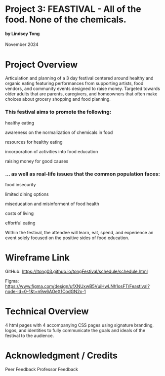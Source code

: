 # Project 3: FEASTIVAL - All of the food. None of the chemicals. 
#### by Lindsey Tong
November 2024

# Project Overview
 Articulation and planning of a 3 day festival centered around healthy and organic eating featuring performances from supporting artists, food vendors, and community events designed to raise money. Targeted towards older adults that are parents, caregivers, and homeowners that often make choices about grocery shopping and food planning. 

### This festival aims to promote the following: 

healthy eating 

awareness on the normalization of chemicals in food 

resources for healthy eating 

incorporation of activities into food education 

raising money for good causes 

### ... as well as real-life issues that the common population faces:

food insecurity 

limited dining options 

miseducation and misinforment of food health 

costs of living 

effortful eating 

Within the festival, the attendee will learn, eat, spend, and experience an event solely focused on the positive sides of food education. 

# Wireframe Link 
GitHub: https://ltong03.github.io/tongFestival/schedule/schedule.html

Figma: https://www.figma.com/design/ufXNUxwB5VuiHwLNh1osFT/Feastival?node-id=0-1&t=n9w6AOeX1CodGN2x-1


# Technical Overview
4 html pages with 4 accompanying CSS pages using signature branding, logos, and identities to fully communicate the goals and ideals of the festival to the audience. 

# Acknowledgment / Credits 

Peer Feedback 
Professor Feedback 
